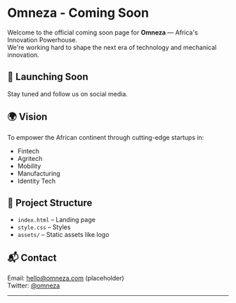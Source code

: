# Omneza - Coming Soon

Welcome to the official coming soon page for **Omneza** — Africa's Innovation Powerhouse.  
We're working hard to shape the next era of technology and mechanical innovation.

## 🚀 Launching Soon
Stay tuned and follow us on social media.

## 🌍 Vision
To empower the African continent through cutting-edge startups in:
- Fintech
- Agritech
- Mobility
- Manufacturing
- Identity Tech

## 📁 Project Structure

- `index.html` – Landing page
- `style.css` – Styles
- `assets/` – Static assets like logo

## 📬 Contact
Email: hello@omneza.com (placeholder)  
Twitter: [@omneza](https://twitter.com)

---


